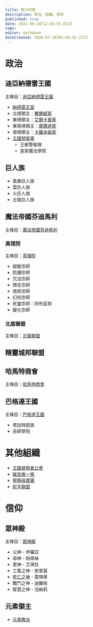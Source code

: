 ```yaml
---
title: 勢力列表
description: 政治、組織、信仰
published: true
date: 2021-08-24T12:50:53.021Z
tags: 
editor: markdown
dateCreated: 2020-07-18T03:46:42.227Z
---
```


# 政治
## 迪亞納德雷王國
主條目：[迪亞納德雷王國](/組織/迪亞納德雷王國)
* [納德雷王室](/組織/納德雷王室)
* 北境領主：[賽爾威家](/組織/賽爾威家)
* 東境領主：[艾爾卡普家](/組織/艾爾卡普家)
* 東南境領主：[庫爾達家](/組織/庫爾達家)
* 南境領主：[卡羅迪森家](/組織/卡羅迪森家)
* [王國禁衛軍](/組織/王國禁衛軍)
  - 王都警衛隊
  - 皇家魔法學院

## 巨人族
* 風暴巨人族
* 雲巨人族
* 火巨人族
* 丘陵巨人族

## 魔法帝國芬迪馬利
主條目：[魔法帝國芬迪馬利](/組織/魔法帝國芬迪馬利)
### 真理院
主條目：[真理院](/組織/真理院)
* 塑能宗師
* 防護宗師
* 咒法宗師
* 預言宗師
* 惑控宗師
* 幻術宗師
* 死靈宗師：阿布茲特
* 變化宗師

### 北盾聯盟
主條目：[北盾聯盟](/組織/北盾聯盟)

## 精靈城邦聯盟

## 哈馬特商會
主條目：[哈馬特商會](/組織/哈馬特商會)
## 巴格達王國
主條目：[巴格達王國](/組織/巴格達王國)
- 塔加特部族
- 巫師學院
# 其他組織
* [王國冒險者公會](/組織/冒險者公會)
* [破空者一族](/組織/破空者一族)
* [寧靜尋寶團](/組織/勸世宗親會)
* [舵手聯盟](/組織/舵手聯盟)

# 信仰
## 眾神殿
主條目：[眾神殿](/組織/眾神殿)
* 父神 - 伊羅亞
* 母神 - 帕席絲
* 愛神 - 艾琪拉
* 工藝之神 - 依里莫
* [死亡之神](/組織/死亡之神) - 雷瑪蒂
* 戰鬥之神 - 迪羅帕
* 智慧之神 - 法納莉
## 元素領主
* [元素教派](/組織/元素教派)
